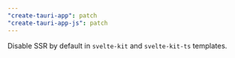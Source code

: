 ```yaml
---
"create-tauri-app": patch
"create-tauri-app-js": patch
---
```


Disable SSR by default in `svelte-kit` and `svelte-kit-ts` templates.
